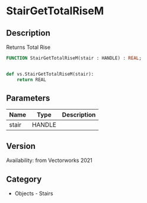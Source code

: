 # StairGetTotalRiseM

## Description
Returns Total Rise

```pascal
FUNCTION StairGetTotalRiseM(stair : HANDLE) : REAL;
```

```python

def vs.StairGetTotalRiseM(stair):
    return REAL
```

## Parameters
|Name|Type|Description|
|---|---|---|
|stair|HANDLE||

## Version
Availability: from Vectorworks 2021
## Category
* Objects - Stairs

